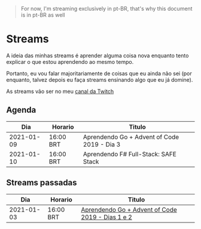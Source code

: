 > For now, I'm streaming exclusively in pt-BR, that's why this document is in pt-BR as well

# Streams

A ideia das minhas streams é aprender alguma coisa nova enquanto tento explicar o que estou aprendendo ao mesmo tempo.

Portanto, eu vou falar majoritariamente de coisas que eu ainda não sei (por enquanto, talvez depois eu faça streams ensinando algo que eu já domine).

As streams vão ser no meu [canal da Twitch](https://www.twitch.tv/bdornellas)

## Agenda

| Dia | Horario | Titulo |
|-|-|-|
| 2021-01-09 | 16:00 BRT | Aprendendo Go + Advent of Code 2019 - Dia 3 |
| 2021-01-10 | 16:00 BRT | Aprendendo F# Full-Stack: SAFE Stack |

## Streams passadas

| Dia | Horario | Titulo |
|-|-|-|
| 2021-01-03 | 16:00 BRT | [Aprendendo Go + Advent of Code 2019 - Dias 1 e 2](https://www.twitch.tv/videos/860089869) |

